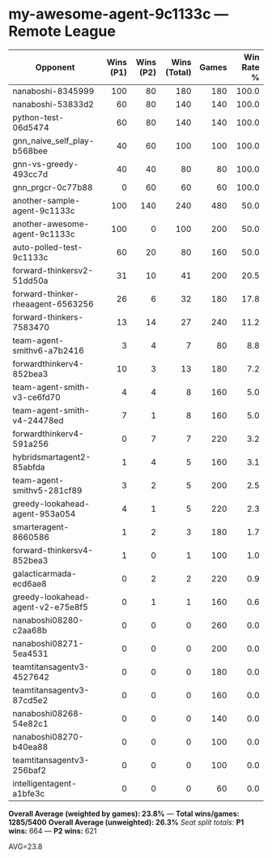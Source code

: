 # my-awesome-agent-9c1133c — Remote League

| Opponent | Wins (P1) | Wins (P2) | Wins (Total) | Games | Win Rate % |
|---|---:|---:|---:|---:|---:|
| nanaboshi-8345999 | 100 | 80 | 180 | 180 | 100.0 |
| nanaboshi-53833d2 | 60 | 80 | 140 | 140 | 100.0 |
| python-test-06d5474 | 60 | 80 | 140 | 140 | 100.0 |
| gnn_naive_self_play-b568bee | 40 | 60 | 100 | 100 | 100.0 |
| gnn-vs-greedy-493cc7d | 40 | 40 | 80 | 80 | 100.0 |
| gnn_prgcr-0c77b88 | 0 | 60 | 60 | 60 | 100.0 |
| another-sample-agent-9c1133c | 100 | 140 | 240 | 480 | 50.0 |
| another-awesome-agent-9c1133c | 100 | 0 | 100 | 200 | 50.0 |
| auto-polled-test-9c1133c | 60 | 20 | 80 | 160 | 50.0 |
| forward-thinkersv2-51dd50a | 31 | 10 | 41 | 200 | 20.5 |
| forward-thinker-rheaagent-6563256 | 26 | 6 | 32 | 180 | 17.8 |
| forward-thinkers-7583470 | 13 | 14 | 27 | 240 | 11.2 |
| team-agent-smithv6-a7b2416 | 3 | 4 | 7 | 80 | 8.8 |
| forwardthinkerv4-852bea3 | 10 | 3 | 13 | 180 | 7.2 |
| team-agent-smith-v3-ce6fd70 | 4 | 4 | 8 | 160 | 5.0 |
| team-agent-smith-v4-24478ed | 7 | 1 | 8 | 160 | 5.0 |
| forwardthinkerv4-591a256 | 0 | 7 | 7 | 220 | 3.2 |
| hybridsmartagent2-85abfda | 1 | 4 | 5 | 160 | 3.1 |
| team-agent-smithv5-281cf89 | 3 | 2 | 5 | 200 | 2.5 |
| greedy-lookahead-agent-953a054 | 4 | 1 | 5 | 220 | 2.3 |
| smarteragent-8660586 | 1 | 2 | 3 | 180 | 1.7 |
| forward-thinkersv4-852bea3 | 1 | 0 | 1 | 100 | 1.0 |
| galacticarmada-ecd6ae8 | 0 | 2 | 2 | 220 | 0.9 |
| greedy-lookahead-agent-v2-e75e8f5 | 0 | 1 | 1 | 160 | 0.6 |
| nanaboshi08280-c2aa68b | 0 | 0 | 0 | 260 | 0.0 |
| nanaboshi08271-5ea4531 | 0 | 0 | 0 | 200 | 0.0 |
| teamtitansagentv3-4527642 | 0 | 0 | 0 | 180 | 0.0 |
| teamtitansagentv3-87cd5e2 | 0 | 0 | 0 | 160 | 0.0 |
| nanaboshi08268-54e82c1 | 0 | 0 | 0 | 140 | 0.0 |
| nanaboshi08270-b40ea88 | 0 | 0 | 0 | 100 | 0.0 |
| teamtitansagentv3-256baf2 | 0 | 0 | 0 | 100 | 0.0 |
| intelligentagent-a1bfe3c | 0 | 0 | 0 | 60 | 0.0 |

**Overall Average (weighted by games): 23.8%**  —  **Total wins/games: 1285/5400**
**Overall Average (unweighted): 26.3%**
_Seat split totals:_ **P1 wins:** 664 — **P2 wins:** 621

AVG=23.8
